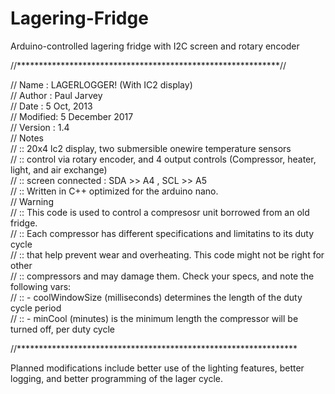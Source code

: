 # Lagering-Fridge
Arduino-controlled lagering fridge with I2C screen and rotary encoder



//************************************************************//

//  Name    : LAGERLOGGER! (With IC2 display)                            
//  Author  : Paul Jarvey                                             
//  Date    : 5 Oct, 2013    
//  Modified: 5 December 2017                                
//  Version : 1.4                                             
//  Notes                                                
//          :: 20x4 lc2 display, two submersible onewire temperature sensors                                             
//          :: control via rotary encoder, and 4 output controls  (Compressor, heater, light, and air exchange)                                             
//          :: screen connected  : SDA >> A4 , SCL >> A5                                             
//          :: Written in C++ optimized for the arduino nano.                                              
//  Warning                                             
//          :: This code is used to control a compresosr unit borrowed from an old fridge.                                             
//          :: Each compressor has different specifications and limitatins to its duty cycle                                             
//          :: that help prevent wear and overheating. This code might not be right for other                                              
//          :: compressors and may damage them. Check your specs, and note the following vars:                                             
//          ::   - coolWindowSize (milliseconds) determines the length of the duty cycle period                                             
//          ::   - minCool (minutes) is the minimum length the compressor will be turned off, per duty cycle
                                             
//****************************************************************

Planned modifications include better use of the lighting features, better logging, and better programming of the lager cycle.
